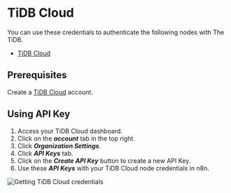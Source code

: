# TiDB Cloud

You can use these credentials to authenticate the following nodes with The TiDB.

- [TiDB Cloud](/integrations/builtin/app-nodes/n8n-nodes-base.tidbcloud/)

## Prerequisites

Create a [TiDB Cloud](https://tidbcloud.com/) account.

## Using API Key

1. Access your TiDB Cloud dashboard.
2. Click on the ***account*** tab in the top right.
3. Click ***Organization Settings***.
4. Click ***API Keys*** tab.
5. Click on the ***Create API Key*** button to create a new API Key.
6. Use these ***API Keys*** with your TiDB Cloud node credentials in n8n.

![Getting TiDB Cloud credentials](/_images/integrations/builtin/credentials/tidbcloud/getting-credentials.gif)
